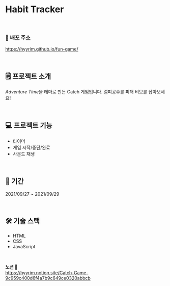 # Habit Tracker

<br>

### 🔗 배포 주소

https://hyyrim.github.io/fun-game/

<br>

## 🗒️ 프로젝트 소개
*Adventure Time*을 테마로 만든 Catch 게임입니다. 
럼피공주를 피해 비모를 잡아보세요!

<br>

## 💻 프로젝트 기능

- 타이머
- 게임 시작/중단/완료
- 사운드 재생

<br>

## 📅 기간

2021/09/27 ~ 2021/09/29

<br>

## 🛠 기술 스택

- HTML
- CSS
- JavaScript

<br>

**노션 📝** <br>
https://hyyrim.notion.site/Catch-Game-9c959c400d6f4a7b9c649ce0320abbcb
